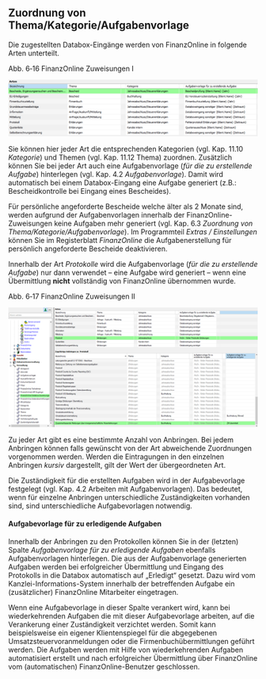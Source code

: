 ## Zuordnung von Thema/Kategorie/Aufgabenvorlage

Die zugestellten Databox-Eingänge werden von FinanzOnline in folgende
Arten unterteilt.

Abb. 6‑16 FinanzOnline Zuweisungen I

![FinOn Zuweisungen I](<img/image138.png>)

Sie können hier jeder Art die entsprechenden Kategorien (vgl. Kap. 11.10
*Kategorie*) und Themen (vgl. Kap. 11.12 Thema) zuordnen. Zusätzlich
können Sie bei jeder Art auch eine Aufgabenvorlage (*für die zu
erstellende Aufgabe*) hinterlegen (vgl. Kap. 4.2 *Aufgabenvorlage*).
Damit wird automatisch bei einem Databox-Eingang eine Aufgabe generiert
(z.B.: Bescheidkontrolle bei Eingang eines Bescheides).

Für persönliche angeforderte Bescheide welche älter als 2 Monate sind,
werden aufgrund der Aufgabenvorlagen innerhalb der
FinanzOnline-Zuweisungen keine Aufgaben mehr generiert (vgl. Kap. 6.3
*Zuordnung von Thema/Kategorie/Aufgabenvorlage*). Im Programmteil
*Extras / Einstellungen* können Sie im Registerblatt *FinanzOnline* die
Aufgabenerstellung für persönlich angeforderte Bescheide deaktivieren.

Innerhalb der Art *Protokolle* wird die Aufgabenvorlage (*für die zu
erstellende Aufgabe*) nur dann verwendet – eine Aufgabe wird generiert –
wenn eine Übermittlung **nicht** vollständig von FinanzOnline übernommen
wurde.

Abb. 6‑17 FinanzOnline Zuweisungen II

![FinOn Zuweisungen II](<img/image139.png>)

Zu jeder Art gibt es eine bestimmte Anzahl von Anbringen. Bei jedem
Anbringen können falls gewünscht von der Art abweichende Zuordnungen
vorgenommen werden. Werden die Eintragungen in den einzelnen Anbringen
*kursiv* dargestellt, gilt der Wert der übergeordneten Art.

Die Zuständigkeit für die erstellten Aufgaben wird in der Aufgabevorlage
festgelegt (vgl. Kap. 4.2 Arbeiten mit Aufgabenvorlagen). Das bedeutet,
wenn für einzelne Anbringen unterschiedliche Zuständigkeiten vorhanden
sind, sind unterschiedliche Aufgabevorlagen notwendig.

#### Aufgabevorlage für zu erledigende Aufgaben

Innerhalb der Anbringen zu den Protokollen können Sie in der (letzten)
Spalte *Aufgaben­vorlage für zu erledigende Aufgaben* ebenfalls
Aufgabenvorlagen hinterlegen. Die aus der Aufgabenvorlage generierten
Aufgaben werden bei erfolgreicher Übermittlung und Eingang des
Protokolls in die Databox automatisch auf „Erledigt“ gesetzt. Dazu wird
vom Kanzlei-Informations-System innerhalb der betreffenden Aufgabe ein
(zusätzlicher) FinanzOnline Mitarbeiter eingetragen.

Wenn eine Aufgabevorlage in dieser Spalte verankert wird, kann bei
wiederkehrenden Aufgaben die mit dieser Aufgabevorlage arbeiten, auf die
Verankerung einer Zuständigkeit verzichtet werden. Somit kann
beispielsweise ein eigener Klientenspiegel für die abgegebenen
Umsatzsteuervoranmeldungen oder die Firmenbuchübermittlungen geführt
werden. Die Aufgaben werden mit Hilfe von wiederkehrenden Aufgaben
automatisiert erstellt und nach erfolgreicher Übermittlung über
FinanzOnline vom (automatischen) FinanzOnline-Benutzer geschlossen.
